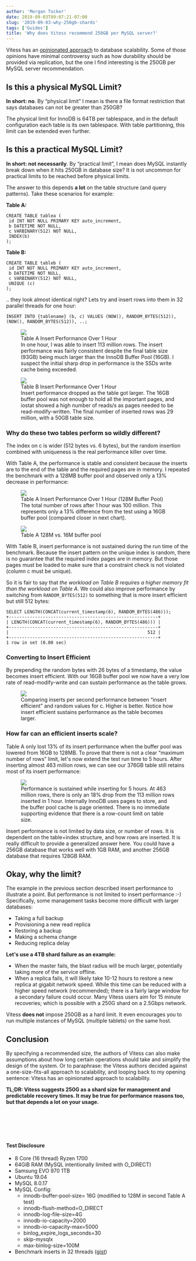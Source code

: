 ```yaml
---
author: 'Morgan Tocker'
date: 2019-09-03T09:07:21-07:00
slug: '2019-09-03-why-250gb-shards'
tags: ['Guides']
title: 'Why does Vitess recommend 250GB per MySQL server?'
---
```


Vitess has an [opinionated approach](https://vitess.io/docs/overview/scalability-philosophy/) to database scalability. Some of those opinions have minimal controversy such as how durability should be provided via replication, but the one I find interesting is the 250GB per MySQL server recommendation.

## Is this a physical MySQL Limit?

**In short: no**. By “physical limit” I mean is there a file format restriction that says databases can not be greater than 250GB?

The physical limit for InnoDB is 64TB per tablespace, and in the default configuration each table is its own tablespace. With table partitioning, this limit can be extended even further.

## Is this a practical MySQL Limit?

**In short: not necessarily**. By “practical limit”, I mean does MySQL instantly break down when it hits 250GB in database size? It is not uncommon for practical limits to be reached before physical limits.

The answer to this depends **a lot** on the table structure (and query patterns). Take these scenarios for example:

**Table A:**

```
CREATE TABLE tablea (
 id INT NOT NULL PRIMARY KEY auto_increment,
 b DATETIME NOT NULL,
 c VARBINARY(512) NOT NULL,
 INDEX(b)
);
```

**Table B:**

```
CREATE TABLE tableb (
 id INT NOT NULL PRIMARY KEY auto_increment,
 b DATETIME NOT NULL,
 c VARBINARY(512) NOT NULL,
 UNIQUE (c)
);
```

.. they look almost identical right? Lets try and insert rows into them in 32 parallel threads for one hour:

```
INSERT INTO {tablename} (b, c) VALUES (NOW(), RANDOM_BYTES(512)), (NOW(), RANDOM_BYTES(512)), ..;
```

<figure>
    <img src="/files/250g-bench/image4.png"/>
    <figcaption><div class="figure-title">Table A Insert Performance Over 1 Hour</div> In one hour, I was able to insert 113 million rows. The insert performance was fairly consistent despite the final table size (93GB) being much larger than the InnoDB Buffer Pool (16GB). I suspect the initial sharp drop in performance is the SSDs write cache being exceeded.</figcaption>
</figure>

<figure>
    <img src="/files/250g-bench/image6.png"/>
    <figcaption><div class="figure-title">Table B Insert Performance Over 1 Hour</div> Insert performance dropped as the table got larger. The 16GB buffer pool was not enough to hold all the important pages, and iostat showed a high number of reads/s as pages needed to be read-modify-written. The final number of inserted rows was 29 million, with a 50GB table size.
</figcaption>
</figure>

### Why do these two tables perform so wildly different?

The index on c is wider (512 bytes vs. 6 bytes), but the random insertion combined with uniqueness is the real performance killer over time.

With Table A, the performance is stable and consistent because the inserts are to the end of the table and the required pages are in memory. I repeated the benchmark with a 128MB buffer pool and observed only a 13% decrease in performance:

<figure>
    <img src="/files/250g-bench/image3.png"/>
    <figcaption><div class="figure-title">Table A Insert Performance Over 1 Hour (128M Buffer Pool)</div> The total number of rows after 1 hour was 100 million. This represents only a 13% difference from the test using a 16GB buffer pool (compared closer in next chart).</figcaption>
</figure>

<figure>
    <img src="/files/250g-bench/image2.png"/>
    <figcaption><div class="figure-title">Table A 128M vs. 16M buffer pool</div></figcaption>
</figure>

With Table B, insert performance is not sustained during the run time of the benchmark. Because the insert pattern on the unique index is random, there is no guarantee that the required index pages are in memory. But those pages must be loaded to make sure that a constraint check is not violated (column c must be unique).

So it is fair to say that _the workload on Table B requires a higher memory fit than the workload on Table A_. We could also improve performance by switching from `RANDOM_BYTES(512)` to something that is more insert efficient but still 512 bytes:

```
SELECT LENGTH(CONCAT(current_timestamp(6), RANDOM_BYTES(486)));
+---------------------------------------------------------+
| LENGTH(CONCAT(current_timestamp(6), RANDOM_BYTES(486))) |
+---------------------------------------------------------+
|                                                     512 |
+---------------------------------------------------------+
1 row in set (0.00 sec)
```

### Converting to Insert Efficient

By prepending the random bytes with 26 bytes of a timestamp, the value becomes insert efficient. With our 16GB buffer pool we now have a very low rate of read-modify-write and can sustain performance as the table grows.

<figure>
    <img src="/files/250g-bench/image1.png"/>
    <figcaption>Comparing inserts per second performance between “insert efficient” and random values for c. Higher is better. Notice how insert efficient sustains performance as the table becomes larger.</figcaption>
</figure>

### How far can an efficient inserts scale?

Table A only lost 13% of its insert performance when the buffer pool was lowered from 16GB to 128MB. To prove that there is not a clear “maximum number of rows” limit, let's now extend the test run time to 5 hours. After inserting almost 463 million rows, we can see our 376GB table still retains most of its insert performance:

<figure>
    <img src="/files/250g-bench/image5.png"/>
    <figcaption>Performance is sustained while inserting for 5 hours. At 463 million rows, there is only an 18% drop from the 113 million rows inserted in 1 hour. Internally InnoDB uses pages to store, and the buffer pool cache is page oriented. There is no immediate supporting evidence that there is a row-count limit on table size.</figcaption>
</figure>

Insert performance is not limited by data size, or number of rows. It is dependent on the table+index structure, and how rows are inserted. It is really difficult to provide a generalized answer here. You could have a 256GB database that works well with 1GB RAM, and another 256GB database that requires 128GB RAM.

## Okay, why the limit?

The example in the previous section described insert performance to illustrate a point. But performance is not limited to insert performance :-) Specifically, some management tasks become more difficult with larger databases:

- Taking a full backup
- Provisioning a new read replica
- Restoring a backup
- Making a schema change
- Reducing replica delay

**Let's use a 4TB shard failure as an example:**

- When the master fails, the blast radius will be much larger, potentially taking more of the service offline.
- When a replica fails, it will likely take 10-12 hours to restore a new replica at gigabit network speed. While this time can be reduced with a higher speed network (recommended); there is a fairly large window for a secondary failure could occur. Many Vitess users aim for 15 minute recoveries; which is possible with a 250G shard on a 2.5Gbps network.

Vitess **does not** impose 250GB as a hard limit. It even encourages you to run multiple instances of MySQL (multiple tablets) on the same host.

## Conclusion

By specifying a recommended size, the authors of Vitess can also make assumptions about how long certain operations should take and simplify the design of the system. Or to paraphrase: the Vitess authors decided against a one-size-fits-all approach to scalability, and looping back to my opening sentence: Vitess has an opinionated approach to scalability.

**TL;DR: Vitess suggests 250G as a shard size for management and predictable recovery times. It may be true for performance reasons too, but that depends a lot on your usage.**

<br>
<br>
<br>
<br>

#### Test Disclosure

- 8 Core (16 thread) Ryzen 1700
- 64GiB RAM (MySQL intentionally limited with O_DIRECT)
- Samsung EVO 970 1TB
- Ubuntu 19.04
- MySQL 8.0.17
- MySQL Config:
  - innodb-buffer-pool-size= 16G (modified to 128M in second Table A test)
  - innodb-flush-method=O_DIRECT
  - innodb-log-file-size=4G
  - innodb-io-capacity=2000
  - innodb-io-capacity-max=5000
  - binlog_expire_logs_seconds=30
  - skip-mysqlx
  - max-binlog-size=100M
- Benchmark inserts in 32 threads ([gist](https://gist.github.com/morgo/79e4a7b30536409061025bbd79716ca4))
